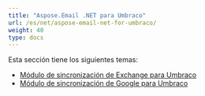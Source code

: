 ```yaml
---
title: "Aspose.Email .NET para Umbraco"
url: /es/net/aspose-email-net-for-umbraco/
weight: 40
type: docs
---
```


Esta sección tiene los siguientes temas:

- [Módulo de sincronización de Exchange para Umbraco](/email/net/umbraco-exchange-sync-module/)
- [Módulo de sincronización de Google para Umbraco](/email/net/umbraco-google-sync-module/)
